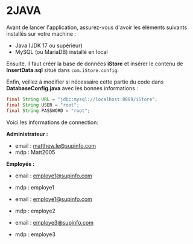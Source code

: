 # 2JAVA

Avant de lancer l'application, assurez-vous d'avoir les éléments suivants installés sur votre machine :

- Java (JDK 17 ou supérieur)
- MySQL (ou MariaDB) installé en local

Ensuite, il faut créer la base de données **iStore** et insérer le contenu de **InsertData.sql** situé dans `com.iStore.config`.

Enfin, veillez à modifier si nécessaire cette partie du code dans **DatabaseConfig.java** avec les bonnes informations :

```java
final String URL = "jdbc:mysql://localhost:8889/iStore";
final String USER = "root";
final String PASSWORD = "root";
```

Voici les informations de connection:

**Administrateur :** 
- email : matthew.le@supinfo.com
- mdp : Matt2005

**Employés :** 
- email : employe1@supinfo.com
- mdp : employe1

- email : employe1@supinfo.com
- mdp : employe2

- email : employe3@supinfo.com
- mdp : employe3
